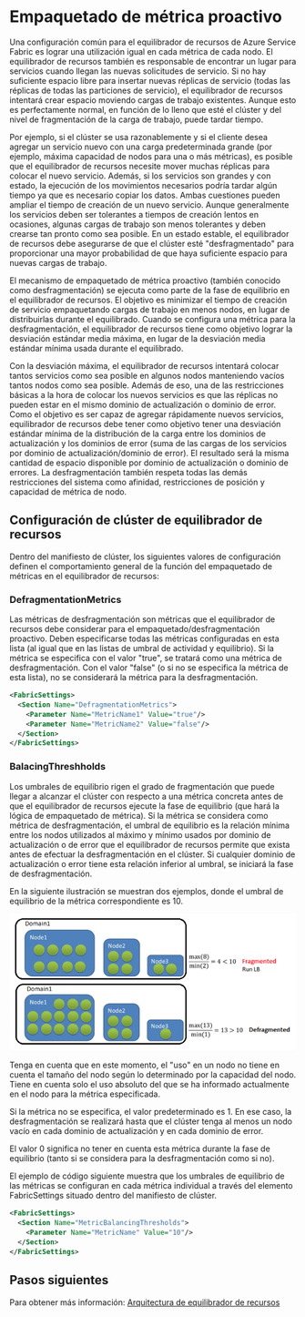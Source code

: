 <properties
   pageTitle="Empaquetado de métrica proactivo | Microsoft Azure"
   description="Introducción al uso automático del empaquetado de métricas proactivo en el equilibrador de recursos"
   services="service-fabric"
   documentationCenter=".net"
   authors="GaugeField"
   manager="timlt"
   editor=""/>

<tags
   ms.service="Service-Fabric"
   ms.devlang="dotnet"
   ms.topic="article"
   ms.tgt_pltfrm="NA"
   ms.workload="NA"
   ms.date="09/03/2015"
   ms.author="masnider"/>

# Empaquetado de métrica proactivo

Una configuración común para el equilibrador de recursos de Azure Service Fabric es lograr una utilización igual en cada métrica de cada nodo. El equilibrador de recursos también es responsable de encontrar un lugar para servicios cuando llegan las nuevas solicitudes de servicio. Si no hay suficiente espacio libre para insertar nuevas réplicas de servicio (todas las réplicas de todas las particiones de servicio), el equilibrador de recursos intentará crear espacio moviendo cargas de trabajo existentes. Aunque esto es perfectamente normal, en función de lo lleno que esté el clúster y del nivel de fragmentación de la carga de trabajo, puede tardar tiempo.

Por ejemplo, si el clúster se usa razonablemente y si el cliente desea agregar un servicio nuevo con una carga predeterminada grande (por ejemplo, máxima capacidad de nodos para una o más métricas), es posible que el equilibrador de recursos necesite mover muchas réplicas para colocar el nuevo servicio. Además, si los servicios son grandes y con estado, la ejecución de los movimientos necesarios podría tardar algún tiempo ya que es necesario copiar los datos. Ambas cuestiones pueden ampliar el tiempo de creación de un nuevo servicio. Aunque generalmente los servicios deben ser tolerantes a tiempos de creación lentos en ocasiones, algunas cargas de trabajo son menos tolerantes y deben crearse tan pronto como sea posible. En un estado estable, el equilibrador de recursos debe asegurarse de que el clúster esté "desfragmentado" para proporcionar una mayor probabilidad de que haya suficiente espacio para nuevas cargas de trabajo.

El mecanismo de empaquetado de métrica proactivo (también conocido como desfragmentación) se ejecuta como parte de la fase de equilibrio en el equilibrador de recursos. El objetivo es minimizar el tiempo de creación de servicio empaquetando cargas de trabajo en menos nodos, en lugar de distribuirlas durante el equilibrado. Cuando se configura una métrica para la desfragmentación, el equilibrador de recursos tiene como objetivo lograr la desviación estándar media máxima, en lugar de la desviación media estándar mínima usada durante el equilibrado.

Con la desviación máxima, el equilibrador de recursos intentará colocar tantos servicios como sea posible en algunos nodos manteniendo vacíos tantos nodos como sea posible. Además de eso, una de las restricciones básicas a la hora de colocar los nuevos servicios es que las réplicas no pueden estar en el mismo dominio de actualización o dominio de error. Como el objetivo es ser capaz de agregar rápidamente nuevos servicios, equilibrador de recursos debe tener como objetivo tener una desviación estándar mínima de la distribución de la carga entre los dominios de actualización y los dominios de error (suma de las cargas de los servicios por dominio de actualización/dominio de error). El resultado será la misma cantidad de espacio disponible por dominio de actualización o dominio de errores. La desfragmentación también respeta todas las demás restricciones del sistema como afinidad, restricciones de posición y capacidad de métrica de nodo.

## Configuración de clúster de equilibrador de recursos
Dentro del manifiesto de clúster, los siguientes valores de configuración definen el comportamiento general de la función del empaquetado de métricas en el equilibrador de recursos:

### DefragmentationMetrics

Las métricas de desfragmentación son métricas que el equilibrador de recursos debe considerar para el empaquetado/desfragmentación proactivo. Deben especificarse todas las métricas configuradas en esta lista (al igual que en las listas de umbral de actividad y equilibrio). Si la métrica se especifica con el valor "true", se tratará como una métrica de desfragmentación. Con el valor "false" (o si no se especifica la métrica de esta lista), no se considerará la métrica para la desfragmentación.

``` xml
<FabricSettings>
  <Section Name="DefragmentationMetrics">
    <Parameter Name="MetricName1" Value="true"/>
    <Parameter Name="MetricName2" Value="false"/>
  </Section>
</FabricSettings>
```

### BalacingThreshholds

Los umbrales de equilibrio rigen el grado de fragmentación que puede llegar a alcanzar el clúster con respecto a una métrica concreta antes de que el equilibrador de recursos ejecute la fase de equilibrio (que hará la lógica de empaquetado de métrica). Si la métrica se considera como métrica de desfragmentación, el umbral de equilibrio es la relación mínima entre los nodos utilizados al máximo y mínimo usados por dominio de actualización o de error que el equilibrador de recursos permite que exista antes de efectuar la desfragmentación en el clúster. Si cualquier dominio de actualización o error tiene esta relación inferior al umbral, se iniciará la fase de desfragmentación.

En la siguiente ilustración se muestran dos ejemplos, donde el umbral de equilibrio de la métrica correspondiente es 10.

![Ejemplos de umbrales de equilibrio][Image1]

Tenga en cuenta que en este momento, el "uso" en un nodo no tiene en cuenta el tamaño del nodo según lo determinado por la capacidad del nodo. Tiene en cuenta solo el uso absoluto del que se ha informado actualmente en el nodo para la métrica especificada.

Si la métrica no se especifica, el valor predeterminado es 1. En ese caso, la desfragmentación se realizará hasta que el clúster tenga al menos un nodo vacío en cada dominio de actualización y en cada dominio de error.

El valor 0 significa no tener en cuenta esta métrica durante la fase de equilibrio (tanto si se considera para la desfragmentación como si no).

El ejemplo de código siguiente muestra que los umbrales de equilibrio de las métricas se configuran en cada métrica individual a través del elemento FabricSettings situado dentro del manifiesto de clúster.

``` xml
<FabricSettings>
  <Section Name="MetricBalancingThresholds">
    <Parameter Name="MetricName" Value="10"/>
  </Section>
</FabricSettings>
```

<!--Every topic should have next steps and links to the next logical set of content to keep the customer engaged-->
## Pasos siguientes

Para obtener más información: [Arquitectura de equilibrador de recursos](service-fabric-resource-balancer-architecture.md)

[Image1]: media/service-fabric-resource-balancer-proactive-metric-packing/PMP.png

<!---HONumber=AcomDC_1223_2015-->